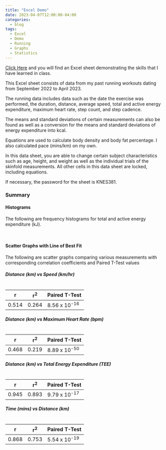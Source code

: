 ```yaml
---
title: "Excel Demo"
date: 2023-04-07T12:00:00-04:00
categories:
  - blog
tags:
  - Excel
  - Demo
  - Running
  - Graphs
  - Statistics
---
```


[Click Here](https://raw.githubusercontent.com/dianna-huynh/381Project/master/assets/images/Dianna-Running-Workouts.xlsx) and you will find an Excel sheet demonstrating the skills that I have learned in class.
<p>This Excel sheet consists of data from my past running workouts dating from September 2022 to April 2023.</p>

<p>The running data includes data such as the date the exercise was performed, the duration, distance, average speed, total and active energy expenditure, maximum heart rate, step count, and step cadence.</p>

<p>The means and standard deviations of certain measurements can also be found as well as a conversion for the means and standard deviations of energy expenditure into kcal.</p>

<p>Equations are used to calculate body density and body fat percentage. I also calculated pace (mins/km) on my own.</p>

<p>In this data sheet, you are able to change certain subject characteristics such as age, height, and weight as well as the individual trials of the skinfold measurements. All other cells in this data sheet are locked, including equations.</p>

<p>If necessary, the password for the sheet is KNES381.</p>


<h3> Summary </h3>
<h4> Histograms </h4>
<p> The following are frequency histograms for total and active energy expenditure (kJ). </p>
<img src="{{ site.url }}{{ site.baseurl }}/assets/images/TEE-Histogram.jpg" alt="">

<img src="{{ site.url }}{{ site.baseurl }}/assets/images/AEE-Histogram.jpg" alt="">

<h4> Scatter Graphs with Line of Best Fit </h4>
<p> The following are scatter graphs comparing various measurements with corresponding correlation coefficients and Paired T-Test values </p>

<h5> Distance (km) vs Speed (km/hr) </h5>
<img src="{{ site.url }}{{ site.baseurl }}/assets/images/DistanceSpeed.jpg" alt="">

|      r      |     r<sup>2</sup>   |      Paired T-Test       |
| ----------- | ------------------- | ------------------------ |
|    0.514    |        0.264        |  8.56 x 10<sup>-16</sup> |

<h5> Distance (km) vs Maximum Heart Rate (bpm) </h5>
<img src="{{ site.url }}{{ site.baseurl }}/assets/images/DistanceHR.png" alt="">

|      r      |     r<sup>2</sup>   |      Paired T-Test       |
| ----------- | ------------------- | ------------------------ |
|    0.468    |        0.219        |  8.89 x 10<sup>-50</sup> |

<h5> Distance (km) vs Total Energy Expenditure (TEE) </h5>
<img src="{{ site.url }}{{ site.baseurl }}/assets/images/DistanceTEE.png" alt="">

|      r      |     r<sup>2</sup>   |      Paired T-Test       |
| ----------- | ------------------- | ------------------------ |
|    0.945    |        0.893        |  9.79 x 10<sup>-17</sup> |

<h5> Time (mins) vs Distance (km) </h5>
<img src="{{ site.url }}{{ site.baseurl }}/assets/images/Time-Distance.jpg" alt="">

|      r      |     r<sup>2</sup>   |      Paired T-Test       |
| ----------- | ------------------- | ------------------------ |
|    0.868    |        0.753        |  5.54 x 10<sup>-19</sup> |
